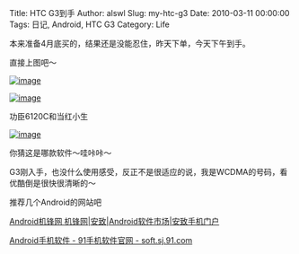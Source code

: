 Title: HTC G3到手
Author: alswl
Slug: my-htc-g3
Date: 2010-03-11 00:00:00
Tags: 日记, Android, HTC G3
Category: Life

本来准备4月底买的，结果还是没能忍住，昨天下单，今天下午到手。

直接上图吧～

[![image](http://upload-log4d.qiniudn.com/2010/03/20100311(001).jpg)](https://ohsolnxaa.qnssl.com/2010/03/20100311(001).jpg)

[![image](https://ohsolnxaa.qnssl.com/2010/03/11032010236.jpg)](https://ohsolnxaa.qnssl.com/2010/03/11032010236.jpg)

功臣6120C和当红小生

[![image](https://ohsolnxaa.qnssl.com/2010/03/20100311.jpg)](https://ohsolnxaa.qnssl.com/2010/03/20100311.jpg)

你猜这是哪款软件～哇咔咔～

G3刚入手，也没什么使用感受，反正不是很适应的说，我是WCDMA的号码，看优酷倒是很快很清晰的～

推荐几个Android的网站吧

[Android机锋网 机锋网|安致|Android软件市场|安致手机门户](http://www.androidin.net/bbs/index.php)

[Android手机软件 - 91手机软件官网 - soft.sj.91.com](http://soft.sj.91.com/android/)

